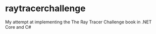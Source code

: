 # raytracerchallenge
My attempt at implementing the The Ray Tracer Challenge book in .NET Core and C#
